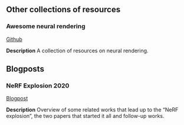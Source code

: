 ## Other collections of resources

### Awesome neural rendering

[Github](https://github.com/weihaox/awesome-neural-rendering)

**Description**
A collection of resources on neural rendering.

## Blogposts

### NeRF Explosion 2020

[Blogpost](https://dellaert.github.io/NeRF/)

**Description**
Overview of some related works that lead up to the “NeRF explosion”,
the two papers that started it all and follow-up works.
